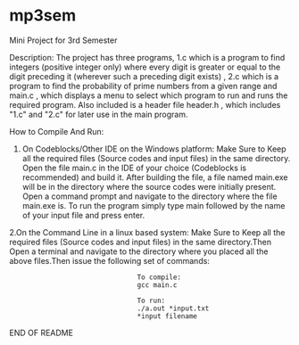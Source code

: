 # mp3sem
Mini Project for 3rd Semester

Description:
The project has three programs, 1.c which is a program to find integers (positive integer only) where every digit is greater or equal to the digit preceding it (wherever such a preceding digit exists) , 2.c which is a program to find the probability of prime numbers from a given range and main.c , which displays a menu  to select which program to run and runs the required program. Also included is a header file header.h , which includes "1.c" and "2.c" for later use in the main program.

How to Compile And Run:
1. On Codeblocks/Other IDE on the Windows platform:
	Make Sure to Keep all the required files (Source codes and input files) in the same directory. Open the file main.c in the IDE of your choice (Codeblocks is 	        recommended) and build it.  After building the file, a file named main.exe will be in the directory where the source codes were initially present. Open a
	command prompt and navigate to the directory where the file main.exe is. To run the program simply type main followed by the name of your input file and press
	enter.
  
  
2.On the Command Line in a linux based system:
	Make Sure to Keep all the required files (Source codes and input files) in the same directory.Then Open a terminal and navigate to the directory where you         placed all the above files.Then issue the following set of commands:
  
  
                                    To compile:
                                    gcc main.c 
                                    
                                    To run:                                   
                                    ./a.out *input.txt
                                    *input filename

END OF README
